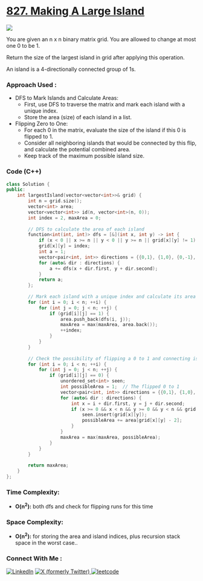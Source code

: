 # [827. Making A Large Island](https://leetcode.com/problems/making-a-large-island/description/)

![](https://badgen.net/badge/Level/Hard/red)

You are given an n x n binary matrix grid. You are allowed to change at most one 0 to be 1.

Return the size of the largest island in grid after applying this operation.

An island is a 4-directionally connected group of 1s.

### Approach Used :

-   DFS to Mark Islands and Calculate Areas:
    -   First, use DFS to traverse the matrix and mark each island with a unique index.
    -   Store the area (size) of each island in a list.
-   Flipping Zero to One:
    -   For each 0 in the matrix, evaluate the size of the island if this 0 is flipped to 1.
    -   Consider all neighboring islands that would be connected by this flip, and calculate the potential combined area.
    -   Keep track of the maximum possible island size.

### Code (C++)

```cpp
class Solution {
public:
    int largestIsland(vector<vector<int>>& grid) {
        int n = grid.size();
        vector<int> area;
        vector<vector<int>> id(n, vector<int>(n, 0));
        int index = 2, maxArea = 0;
        
        // DFS to calculate the area of each island
        function<int(int, int)> dfs = [&](int x, int y) -> int {
            if (x < 0 || x >= n || y < 0 || y >= n || grid[x][y] != 1) return 0;
            grid[x][y] = index;
            int a = 1;
            vector<pair<int, int>> directions = {{0,1}, {1,0}, {0,-1}, {-1,0}};
            for (auto& dir : directions) {
                a += dfs(x + dir.first, y + dir.second);
            }
            return a;
        };
        
        // Mark each island with a unique index and calculate its area
        for (int i = 0; i < n; ++i) {
            for (int j = 0; j < n; ++j) {
                if (grid[i][j] == 1) {
                    area.push_back(dfs(i, j));
                    maxArea = max(maxArea, area.back());
                    ++index;
                }
            }
        }
        
        // Check the possibility of flipping a 0 to 1 and connecting islands
        for (int i = 0; i < n; ++i) {
            for (int j = 0; j < n; ++j) {
                if (grid[i][j] == 0) {
                    unordered_set<int> seen;
                    int possibleArea = 1;  // The flipped 0 to 1
                    vector<pair<int, int>> directions = {{0,1}, {1,0}, {0,-1}, {-1,0}};
                    for (auto& dir : directions) {
                        int x = i + dir.first, y = j + dir.second;
                        if (x >= 0 && x < n && y >= 0 && y < n && grid[x][y] > 1 && !seen.count(grid[x][y])) {
                            seen.insert(grid[x][y]);
                            possibleArea += area[grid[x][y] - 2];
                        }
                    }
                    maxArea = max(maxArea, possibleArea);
                }
            }
        }
        
        return maxArea;
    }
};

```

### Time Complexity:
- **O(n<sup>2</sup>):** both dfs and check for flipping runs for this time

### Space Complexity:
- **O(n<sup>2</sup>):** for storing the area and island indices, plus recursion stack space in the worst case..


### Connect With Me : 

<a href="https://www.linkedin.com/in/shivam-ray-b4306524a/" target="_blank"><img src="https://img.shields.io/badge/LinkedIn-0077B5?style=for-the-badge&logo=linkedin&logoColor=white" alt="LinkedIn"></a>
<a href="https://x.com/rai_shivam11/" target="_blank"><img src="https://img.shields.io/badge/Twitter-1DA1F2?style=for-the-badge&logo=twitter&logoColor=white" alt="X (formerly Twitter)">
</a>
<a href="https://leetcode.com/u/shrunited0702/" target="_blank"><img src="https://img.shields.io/badge/LeetCode-000000?style=for-the-badge&logo=LeetCode&logoColor=#d16c06" alt="leetcode">
</a>